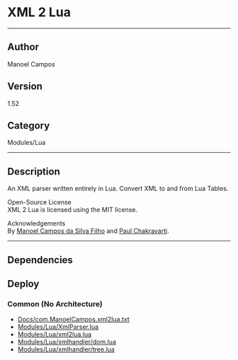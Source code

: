 # XML 2 Lua
___

## Author
Manoel Campos

## Version
1.52

## Category
Modules/Lua

___

## Description
<p>An XML parser written entirely in Lua. Convert XML to and from Lua Tables.</p>

<p>Open-Source License<br>
XML 2 Lua is licensed using the MIT license.</p>

<p>Acknowledgements<br>
By <a href="http://about.me/manoelcampos">Manoel Campos da Silva Filho</a> and <a href="mailto:paulc@passtheaardvark.com">Paul Chakravarti</a>.</p>

___

## Dependencies

## Deploy

### Common (No Architecture)

<ul>
<li><a href="https://gitlab.com/WeSuckLess/Reactor/-/blob/master/Atoms/com.ManoelCampos.xml2lua/Docs/com.ManoelCampos.xml2lua.txt?ref_type=heads">Docs/com.ManoelCampos.xml2lua.txt</a></li>
<li><a href="https://gitlab.com/WeSuckLess/Reactor/-/blob/master/Atoms/com.ManoelCampos.xml2lua/Modules/Lua/XmlParser.lua?ref_type=heads">Modules/Lua/XmlParser.lua</a></li>
<li><a href="https://gitlab.com/WeSuckLess/Reactor/-/blob/master/Atoms/com.ManoelCampos.xml2lua/Modules/Lua/xml2lua.lua?ref_type=heads">Modules/Lua/xml2lua.lua</a></li>
<li><a href="https://gitlab.com/WeSuckLess/Reactor/-/blob/master/Atoms/com.ManoelCampos.xml2lua/Modules/Lua/xmlhandler/dom.lua?ref_type=heads">Modules/Lua/xmlhandler/dom.lua</a></li>
<li><a href="https://gitlab.com/WeSuckLess/Reactor/-/blob/master/Atoms/com.ManoelCampos.xml2lua/Modules/Lua/xmlhandler/tree.lua?ref_type=heads">Modules/Lua/xmlhandler/tree.lua</a></li>
</ul>
